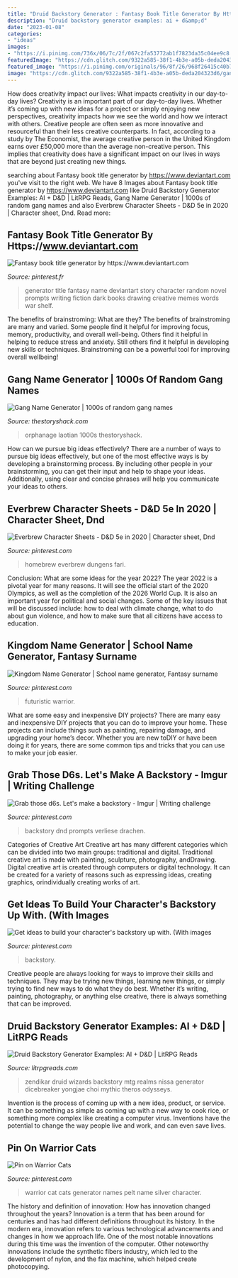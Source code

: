 ```yaml
---
title: "Druid Backstory Generator : Fantasy Book Title Generator By Https://www.deviantart.com"
description: "Druid backstory generator examples: ai + d&amp;d"
date: "2023-01-08"
categories:
- "ideas"
images:
- "https://i.pinimg.com/736x/06/7c/2f/067c2fa53772ab1f7823da35c04ee9c8.jpg"
featuredImage: "https://cdn.glitch.com/9322a585-38f1-4b3e-a05b-deda204323d6/gang-name-generator.png"
featured_image: "https://i.pinimg.com/originals/96/8f/26/968f26415c40b7ef8b7517b6ecb1669c.jpg"
image: "https://cdn.glitch.com/9322a585-38f1-4b3e-a05b-deda204323d6/gang-name-generator.png"
---
```



How does creativity impact our lives: What impacts creativity in our day-to-day lives?
Creativity is an important part of our day-to-day lives. Whether it’s coming up with new ideas for a project or simply enjoying new perspectives, creativity impacts how we see the world and how we interact with others. Creative people are often seen as more innovative and resourceful than their less creative counterparts. In fact, according to a study by The Economist, the average creative person in the United Kingdom earns over £50,000 more than the average non-creative person. This implies that creativity does have a significant impact on our lives in ways that are beyond just creating new things.

	

		
searching about Fantasy book title generator by https://www.deviantart.com you've visit to the right web. We have 8 Images about Fantasy book title generator by https://www.deviantart.com like Druid Backstory Generator Examples: AI + D&amp;D | LitRPG Reads, Gang Name Generator | 1000s of random gang names and also Everbrew Character Sheets - D&amp;D 5e in 2020 | Character sheet, Dnd. Read more:
		
    
## Fantasy Book Title Generator By Https://www.deviantart.com

<img loading=lazy src="https://i.pinimg.com/originals/96/8f/26/968f26415c40b7ef8b7517b6ecb1669c.jpg" onerror="this.onerror=null;this.src='https://tse2.mm.bing.net/th?id=OIP.swSF6fGtiva_d8TnP1FEYQHaHg&amp;pid=15.1';" alt="Fantasy book title generator by https://www.deviantart.com">

_Source: pinterest.fr_

>generator title fantasy name deviantart story character random novel prompts writing fiction dark books drawing creative memes words war shelf. 

	

The benefits of brainstroming: What are they?
The benefits of brainstroming are many and varied. Some people find it helpful for improving focus, memory, productivity, and overall well-being. Others find it helpful in helping to reduce stress and anxiety. Still others find it helpful in developing new skills or techniques. Brainstroming can be a powerful tool for improving overall wellbeing!

    
## Gang Name Generator | 1000s Of Random Gang Names

<img loading=lazy src="https://cdn.glitch.com/9322a585-38f1-4b3e-a05b-deda204323d6/gang-name-generator.png" onerror="this.onerror=null;this.src='https://tse3.mm.bing.net/th?id=OIP.92GrobEH7fkHNY0tSErltgHaLH&amp;pid=15.1';" alt="Gang Name Generator | 1000s of random gang names">

_Source: thestoryshack.com_

>orphanage laotian 1000s thestoryshack. 

	

How can we pursue big ideas effectively?
There are a number of ways to pursue big ideas effectively, but one of the most effective ways is by developing a brainstorming process. By including other people in your brainstorming, you can get their input and help to shape your ideas. Additionally, using clear and concise phrases will help you communicate your ideas to others.

    
## Everbrew Character Sheets - D&amp;D 5e In 2020 | Character Sheet, Dnd

<img loading=lazy src="https://i.pinimg.com/736x/19/9d/db/199ddb0a804e933e33fbd81dc87577e1.jpg" onerror="this.onerror=null;this.src='https://tse4.mm.bing.net/th?id=OIP.5fNGPxvo2M1OmO_-ns0gxwHaJo&amp;pid=15.1';" alt="Everbrew Character Sheets - D&amp;D 5e in 2020 | Character sheet, Dnd">

_Source: pinterest.com_

>homebrew everbrew dungens fari. 

	

Conclusion: What are some ideas for the year 2022?
The year 2022 is a pivotal year for many reasons. It will see the official start of the 2020 Olympics, as well as the completion of the 2026 World Cup. It is also an important year for political and social changes. Some of the key issues that will be discussed include: how to deal with climate change, what to do about gun violence, and how to make sure that all citizens have access to education.

    
## Kingdom Name Generator | School Name Generator, Fantasy Surname

<img loading=lazy src="https://i.pinimg.com/736x/9b/92/5c/9b925c8a85bf8a406c4364c14f52d3fd.jpg" onerror="this.onerror=null;this.src='https://tse4.mm.bing.net/th?id=OIP.AUHbQcJIP2-62k4LHQRKLwHaLH&amp;pid=15.1';" alt="Kingdom Name Generator | School name generator, Fantasy surname">

_Source: pinterest.com_

>futuristic warrior. 

	

What are some easy and inexpensive DIY projects?
There are many easy and inexpensive DIY projects that you can do to improve your home. These projects can include things such as painting, repairing damage, and upgrading your home’s decor. Whether you are new toDIY or have been doing it for years, there are some common tips and tricks that you can use to make your job easier.

    
## Grab Those D6s. Let&#039;s Make A Backstory - Imgur | Writing Challenge

<img loading=lazy src="https://i.pinimg.com/736x/06/7c/2f/067c2fa53772ab1f7823da35c04ee9c8.jpg" onerror="this.onerror=null;this.src='https://tse3.mm.bing.net/th?id=OIP.bxN-tgHv7C6PU48ya0BTBgHaKe&amp;pid=15.1';" alt="Grab those d6s. Let&#039;s make a backstory - Imgur | Writing challenge">

_Source: pinterest.com_

>backstory dnd prompts verliese drachen. 

	

Categories of Creative Art
Creative art has many different categories which can be divided into two main groups: traditional and digital. Traditional creative art is made with painting, sculpture, photography, andDrawing. Digital creative art is created through computers or digital technology. It can be created for a variety of reasons such as expressing ideas, creating graphics, orindividually creating works of art.

    
## Get Ideas To Build Your Character&#039;s Backstory Up With. (With Images

<img loading=lazy src="https://i.pinimg.com/474x/de/e5/a0/dee5a04d5235239559addef6cd2fa2a1.jpg" onerror="this.onerror=null;this.src='https://tse4.mm.bing.net/th?id=OIP.8TR8v3UKBbGewYxfEFVLagAAAA&amp;pid=15.1';" alt="Get ideas to build your character&#039;s backstory up with. (With images">

_Source: pinterest.com_

>backstory. 

	

Creative people are always looking for ways to improve their skills and techniques. They may be trying new things, learning new things, or simply trying to find new ways to do what they do best. Whether it’s writing, painting, photography, or anything else creative, there is always something that can be improved.

    
## Druid Backstory Generator Examples: AI + D&amp;D | LitRPG Reads

<img loading=lazy src="https://litrpgreads.com/wp-content/uploads/2020/10/mtg-zendikar-rising-nissa.jpg" onerror="this.onerror=null;this.src='https://tse2.mm.bing.net/th?id=OIP.EEhm6n7GqUuw5RpxB-k_OwHaEK&amp;pid=15.1';" alt="Druid Backstory Generator Examples: AI + D&amp;D | LitRPG Reads">

_Source: litrpgreads.com_

>zendikar druid wizards backstory mtg realms nissa generator dicebreaker yongjae choi mythic theros odysseys. 

	

Invention is the process of coming up with a new idea, product, or service. It can be something as simple as coming up with a new way to cook rice, or something more complex like creating a computer virus. Inventions have the potential to change the way people live and work, and can even save lives.

    
## Pin On Warrior Cats

<img loading=lazy src="https://i.pinimg.com/originals/75/a5/18/75a518cef5d541dbcb001f2b33ba2789.jpg" onerror="this.onerror=null;this.src='https://tse4.mm.bing.net/th?id=OIP.b773qo5JzE0iQcETwIHTKAHaMQ&amp;pid=15.1';" alt="Pin on Warrior Cats">

_Source: pinterest.com_

>warrior cat cats generator names pelt name silver character. 

	

The history and definition of innovation: How has innovation changed throughout the years?
Innovation is a term that has been around for centuries and has had different definitions throughout its history. In the modern era, innovation refers to various technological advancements and changes in how we approach life. One of the most notable innovations during this time was the invention of the computer. Other noteworthy innovations include the synthetic fibers industry, which led to the development of nylon, and the fax machine, which helped create photocopying.

